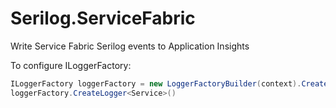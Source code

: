 # Serilog.ServiceFabric
Write Service Fabric Serilog events to Application Insights


To configure ILoggerFactory:
```csharp
ILoggerFactory loggerFactory = new LoggerFactoryBuilder(context).CreateLoggerFactory("ApplicationInsightsKey");
loggerFactory.CreateLogger<Service>()
